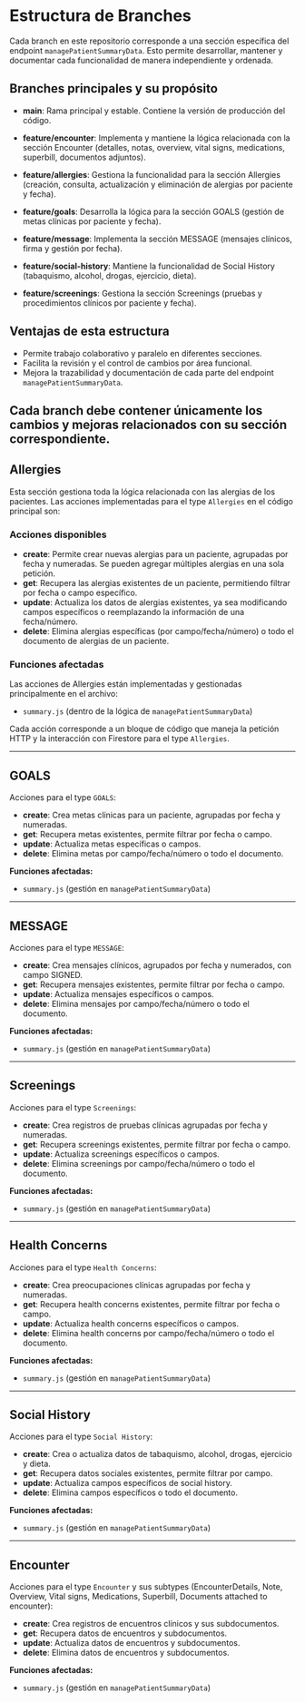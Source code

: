 # Estructura de Branches

Cada branch en este repositorio corresponde a una sección específica del endpoint `managePatientSummaryData`. Esto permite desarrollar, mantener y documentar cada funcionalidad de manera independiente y ordenada.

## Branches principales y su propósito

- **main**: Rama principal y estable. Contiene la versión de producción del código.

- **feature/encounter**: Implementa y mantiene la lógica relacionada con la sección Encounter (detalles, notas, overview, vital signs, medications, superbill, documentos adjuntos).

- **feature/allergies**: Gestiona la funcionalidad para la sección Allergies (creación, consulta, actualización y eliminación de alergias por paciente y fecha).

- **feature/goals**: Desarrolla la lógica para la sección GOALS (gestión de metas clínicas por paciente y fecha).

- **feature/message**: Implementa la sección MESSAGE (mensajes clínicos, firma y gestión por fecha).

- **feature/social-history**: Mantiene la funcionalidad de Social History (tabaquismo, alcohol, drogas, ejercicio, dieta).

- **feature/screenings**: Gestiona la sección Screenings (pruebas y procedimientos clínicos por paciente y fecha).

## Ventajas de esta estructura
- Permite trabajo colaborativo y paralelo en diferentes secciones.
- Facilita la revisión y el control de cambios por área funcional.
- Mejora la trazabilidad y documentación de cada parte del endpoint `managePatientSummaryData`.

Cada branch debe contener únicamente los cambios y mejoras relacionados con su sección correspondiente.
---

## Allergies

Esta sección gestiona toda la lógica relacionada con las alergias de los pacientes. Las acciones implementadas para el type `Allergies` en el código principal son:

### Acciones disponibles

- **create**: Permite crear nuevas alergias para un paciente, agrupadas por fecha y numeradas. Se pueden agregar múltiples alergias en una sola petición.
- **get**: Recupera las alergias existentes de un paciente, permitiendo filtrar por fecha o campo específico.
- **update**: Actualiza los datos de alergias existentes, ya sea modificando campos específicos o reemplazando la información de una fecha/número.
- **delete**: Elimina alergias específicas (por campo/fecha/número) o todo el documento de alergias de un paciente.

### Funciones afectadas

Las acciones de Allergies están implementadas y gestionadas principalmente en el archivo:

- `summary.js` (dentro de la lógica de `managePatientSummaryData`)

Cada acción corresponde a un bloque de código que maneja la petición HTTP y la interacción con Firestore para el type `Allergies`.

---

## GOALS

Acciones para el type `GOALS`:

- **create**: Crea metas clínicas para un paciente, agrupadas por fecha y numeradas.
- **get**: Recupera metas existentes, permite filtrar por fecha o campo.
- **update**: Actualiza metas específicas o campos.
- **delete**: Elimina metas por campo/fecha/número o todo el documento.

**Funciones afectadas:**
- `summary.js` (gestión en `managePatientSummaryData`)

---

## MESSAGE

Acciones para el type `MESSAGE`:

- **create**: Crea mensajes clínicos, agrupados por fecha y numerados, con campo SIGNED.
- **get**: Recupera mensajes existentes, permite filtrar por fecha o campo.
- **update**: Actualiza mensajes específicos o campos.
- **delete**: Elimina mensajes por campo/fecha/número o todo el documento.

**Funciones afectadas:**
- `summary.js` (gestión en `managePatientSummaryData`)

---

## Screenings

Acciones para el type `Screenings`:

- **create**: Crea registros de pruebas clínicas agrupadas por fecha y numeradas.
- **get**: Recupera screenings existentes, permite filtrar por fecha o campo.
- **update**: Actualiza screenings específicos o campos.
- **delete**: Elimina screenings por campo/fecha/número o todo el documento.

**Funciones afectadas:**
- `summary.js` (gestión en `managePatientSummaryData`)

---

## Health Concerns

Acciones para el type `Health Concerns`:

- **create**: Crea preocupaciones clínicas agrupadas por fecha y numeradas.
- **get**: Recupera health concerns existentes, permite filtrar por fecha o campo.
- **update**: Actualiza health concerns específicos o campos.
- **delete**: Elimina health concerns por campo/fecha/número o todo el documento.

**Funciones afectadas:**
- `summary.js` (gestión en `managePatientSummaryData`)

---

## Social History

Acciones para el type `Social History`:

- **create**: Crea o actualiza datos de tabaquismo, alcohol, drogas, ejercicio y dieta.
- **get**: Recupera datos sociales existentes, permite filtrar por campo.
- **update**: Actualiza campos específicos de social history.
- **delete**: Elimina campos específicos o todo el documento.

**Funciones afectadas:**
- `summary.js` (gestión en `managePatientSummaryData`)

---

## Encounter

Acciones para el type `Encounter` y sus subtypes (EncounterDetails, Note, Overview, Vital signs, Medications, Superbill, Documents attached to encounter):

- **create**: Crea registros de encuentros clínicos y sus subdocumentos.
- **get**: Recupera datos de encuentros y subdocumentos.
- **update**: Actualiza datos de encuentros y subdocumentos.
- **delete**: Elimina datos de encuentros y subdocumentos.

**Funciones afectadas:**
- `summary.js` (gestión en `managePatientSummaryData`)
